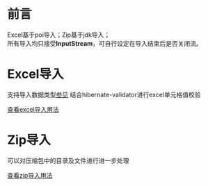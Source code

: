 # 前言
Excel基于poi导入；Zip基于jdk导入；  
所有导入均只接受**InputStream**，可自行设定在导入结束后是否关闭流。

# Excel导入

支持导入数据类型[参见](./src/main/java/cn/wisewe/docx4j/input/builder/sheet/CellSupportTypes.java)
结合hibernate-validator进行excel单元格值校验

[查看excel导入用法](./spread-sheet.md)

# Zip导入

可以对压缩包中的目录及文件进行进一步处理

[查看zip导入用法](./compression.md)